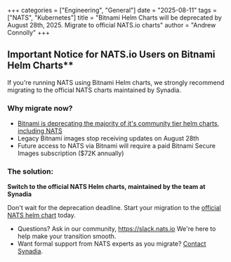 +++
categories = ["Engineering", "General"]
date = "2025-08-11"
tags = ["NATS", "Kubernetes"]
title = "Bitnami Helm Charts will be deprecated by August 28th, 2025. Migrate to official NATS.io charts"
author = "Andrew Connolly"
+++

## Important Notice for NATS.io Users on Bitnami Helm Charts**

If you're running NATS using Bitnami Helm charts, we strongly recommend migrating to the official NATS charts maintained by Synadia.

### Why migrate now?
- [Bitnami is deprecating the majority of it's community tier helm charts, including NATS](https://github.com/bitnami/charts/issues/35164)
- Legacy Bitnami images stop receiving updates on August 28th
- Future access to NATS via Bitnami will require a paid Bitnami Secure Images subscription ($72K annually)

### The solution:

**Switch to the official NATS Helm charts, maintained by the team at Synadia**

Don't wait for the deprecation deadline. Start your migration to the [official NATS helm chart](https://github.com/nats-io/k8s?tab=readme-ov-file#getting-started-with-nats-using-helm) today.

* Questions? Ask in our community, https://slack.nats.io We're here to help make your transition smooth.
* Want formal support from NATS experts as you migrate? [Contact Synadia](https://www.synadia.com/contact).
